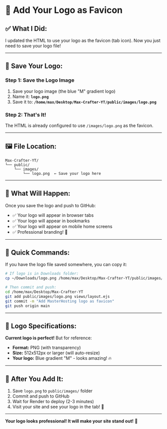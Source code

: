 # 🎨 Add Your Logo as Favicon

## ✅ What I Did:

I updated the HTML to use your logo as the favicon (tab icon). Now you just need to save your logo file!

---

## 📁 Save Your Logo:

### **Step 1: Save the Logo Image**

1. Save your logo image (the blue "M" gradient logo)
2. Name it: **`logo.png`**
3. Save it to: **`/home/max/Desktop/Max-Crafter-YT/public/images/logo.png`**

### **Step 2: That's It!**

The HTML is already configured to use `/images/logo.png` as the favicon.

---

## 🖼️ File Location:

```
Max-Crafter-YT/
└── public/
    └── images/
        └── logo.png  ← Save your logo here
```

---

## 🎯 What Will Happen:

Once you save the logo and push to GitHub:
- ✅ Your logo will appear in browser tabs
- ✅ Your logo will appear in bookmarks
- ✅ Your logo will appear on mobile home screens
- ✅ Professional branding! 🎨

---

## 📝 Quick Commands:

If you have the logo file saved somewhere, you can copy it:

```bash
# If logo is in Downloads folder:
cp ~/Downloads/logo.png /home/max/Desktop/Max-Crafter-YT/public/images/logo.png

# Then commit and push:
cd /home/max/Desktop/Max-Crafter-YT
git add public/images/logo.png views/layout.ejs
git commit -m "Add MasterHosting logo as favicon"
git push origin main
```

---

## 🎨 Logo Specifications:

**Current logo is perfect!** But for reference:
- **Format:** PNG (with transparency)
- **Size:** 512x512px or larger (will auto-resize)
- **Your logo:** Blue gradient "M" - looks amazing! 🔥

---

## 🚀 After You Add It:

1. Save `logo.png` to `public/images/` folder
2. Commit and push to GitHub
3. Wait for Render to deploy (2-3 minutes)
4. Visit your site and see your logo in the tab! 🎉

---

**Your logo looks professional! It will make your site stand out!** 💙
